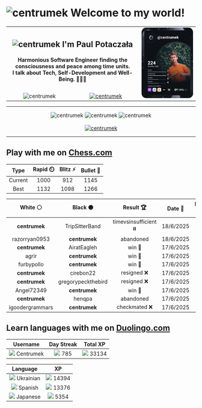 <h1>
  <img
    src="https://emojis.slackmojis.com/emojis/images/1531849430/4246/blob-sunglasses.gif"
    width="30"
    alt="centrumek"
  />
  Welcome to my world!
</h1>

<table>
  <tbody>
    <tr>
      <td align="center" width="70%" colspan="2">
        <h2>
          <img
            src="https://raw.githubusercontent.com/MartinHeinz/MartinHeinz/master/wave.gif"
            width="30px"
            alt="centrumek"
          />
          I'm Paul Potaczała
        </h2>
        <h4>
          Harmonious Software Engineer finding the consciousness and peace among time units.
          <br/>
          I talk about Tech, Self-Development and Well-Being. 🌿🧘🚀
        </h4>
      </td>
      <td width="30%" rowspan="2">
        <a href="https://app.daily.dev/centrumek">
          <img
            src="./devcard.svg"
            alt="centrumek"
          />
        </a>
      </td>
    </tr>
    <tr align="center">
      <td>
        <img
          src="https://komarev.com/ghpvc/?username=centrumek&label=visitors&color=0e75b6&style=flat"
          alt="centrumek"
        >
      </td>
      <td>
        <a href="https://stackoverflow.com/users/14496012/centrumek">
          <img
            src="https://stackoverflow.com/users/flair/14496012.png?theme=dark"
            alt="centrumek"
          >
        </a>
      </td>
    </tr>
  </tbody>
</table>

---
<div align="center">
  <img 
    src="https://github-readme-stats.vercel.app/api?username=centrumek&show_icons=true&count_private=true&theme=dark&hide_border=true&hide=issues,contribs&bg_color=00000000"
    alt="centrumek"
  />
  <img
    src="https://github-readme-stats.vercel.app/api/top-langs/?username=centrumek&layout=compact&hide_border=true&theme=dark&bg_color=00000000&langs_count=6&exclude_repo=air-statistic-app"
    alt="centrumek"
  />
  <img 
    src="https://github-readme-streak-stats.herokuapp.com?user=centrumek&theme=dark&hide_border=true&background=FFFFFF00"
    alt="centrumek"
  />
  <br/>
  <br/>
  <a href="https://www.buymeacoffee.com/centrumek">
    <img
      src="https://cdn.buymeacoffee.com/buttons/v2/default-orange.png"
      height="50"
      width="210"
      alt="centrumek"
    />
  </a>
</div>

---

## Play with me on [Chess.com](https://www.chess.com/member/centrumek)

<div align="center">
<!--START_SECTION:chessStats-->
<!-- Automatically generated with https://github.com/Balastrong/chess-stats-action -->

| Type | Rapid ⏲️ | Blitz ⚡ | Bullet 🔫 |
|:---:|:---:|:---:|:---:|
| Current | 1000 | 912 | 1145 |
| Best | 1132 | 1098 | 1266 |

| White ⚪ | Black ⚫ | Result 🏆 | Date 📅 | Position 🗺️ | Type 🕕 |
|:---:|:---:|:---:|:---:|:---:|:---:|
| **centrumek** | TripSitterBand | timevsinsufficient ⏸️ | 18/6/2025 | <a href="http://www.ee.unb.ca/cgi-bin/tervo/fen.pl?select=8/8/p4B2/k7/1p6/8/K7/8 b - - 3 64">Link</a> | Blitz |
| razorryan0953 | **centrumek** | abandoned  | 18/6/2025 | <a href="http://www.ee.unb.ca/cgi-bin/tervo/fen.pl?select=8/8/7R/2B1r3/1P2k2p/8/PKP2PPP/8 b - - 2 40">Link</a> | Blitz |
| **centrumek** | AiratEagleh | win 🥇 | 17/6/2025 | <a href="http://www.ee.unb.ca/cgi-bin/tervo/fen.pl?select=r6k/ppp3pp/8/1P1BP3/1K2n3/P2q4/4r2P/7R b - - 1 29">Link</a> | Blitz |
| agrir | **centrumek** | win 🥇 | 17/6/2025 | <a href="http://www.ee.unb.ca/cgi-bin/tervo/fen.pl?select=6k1/2b2n2/2r5/3p1P2/4p1K1/8/1P6/5B2 w - - 0 44">Link</a> | Blitz |
| furbypollo | **centrumek** | win 🥇 | 17/6/2025 | <a href="http://www.ee.unb.ca/cgi-bin/tervo/fen.pl?select=8/8/8/n7/p7/P7/K1qk4/8 w - - 2 74">Link</a> | Rapid |
| **centrumek** | cirebon22 | resigned ❌ | 17/6/2025 | <a href="http://www.ee.unb.ca/cgi-bin/tervo/fen.pl?select=6k1/1p4pp/3p4/3q4/P2PrP2/3n1K2/8/R5N1 w - - 0 27">Link</a> | Rapid |
| **centrumek** | gregorypeckthebird | resigned ❌ | 17/6/2025 | <a href="http://www.ee.unb.ca/cgi-bin/tervo/fen.pl?select=8/5p1k/4p3/1p1r3p/8/8/2K5/8 w - - 0 40">Link</a> | Blitz |
| Angel72349 | **centrumek** | win 🥇 | 17/6/2025 | <a href="http://www.ee.unb.ca/cgi-bin/tervo/fen.pl?select=r6r/p1p4p/6p1/P1k5/RbPp4/5b2/5P1P/6K1 w - - 0 26">Link</a> | Blitz |
| **centrumek** | henqpa | abandoned  | 17/6/2025 | <a href="http://www.ee.unb.ca/cgi-bin/tervo/fen.pl?select=8/k3K3/8/8/8/8/8/2q5 w - - 0 56">Link</a> | Blitz |
| igoodergrammars | **centrumek** | checkmated ❌ | 17/6/2025 | <a href="http://www.ee.unb.ca/cgi-bin/tervo/fen.pl?select=3r3r/6Q1/4bk2/p4p2/1p5p/1Pq1P2P/P2R1P2/4K1R1 b - - 0 31">Link</a> | Blitz |

<!--END_SECTION:chessStats-->
</div>

## Learn languages with me on [Duolingo.com](https://www.duolingo.com/profile/Centrumek)

<div align="center">
<!--START_SECTION:duolingoStats-->
<!-- Automatically generated with https://github.com/centrumek/duolingo-readme-stats-->

| Username | Day Streak | Total XP |
|:---:|:---:|:---:|
| <img src="https://raw.githubusercontent.com/centrumek/duolingo-readme-stats/main/assets/duolingo.png" height="12"> Centrumek | <img src="https://raw.githubusercontent.com/centrumek/duolingo-readme-stats/main/assets/streakinactive.svg" height="12"> 785 | <img src="https://raw.githubusercontent.com/centrumek/duolingo-readme-stats/main/assets/xp.svg" height="12"> 33134 | <img src="https://raw.githubusercontent.com/centrumek/duolingo-readme-stats/main/assets/xp.svg" height="12"> 0 |

| Language | XP |
|:---:|:---:|
| <img src="https://raw.githubusercontent.com/centrumek/duolingo-readme-stats/main/assets/langs/ukrainian.svg" height="12"> Ukrainian | <img src="https://raw.githubusercontent.com/centrumek/duolingo-readme-stats/main/assets/xp.svg" height="12"> 14394 |
| <img src="https://raw.githubusercontent.com/centrumek/duolingo-readme-stats/main/assets/langs/spanish.svg" height="12"> Spanish | <img src="https://raw.githubusercontent.com/centrumek/duolingo-readme-stats/main/assets/xp.svg" height="12"> 13376 |
| <img src="https://raw.githubusercontent.com/centrumek/duolingo-readme-stats/main/assets/langs/japanese.svg" height="12"> Japanese | <img src="https://raw.githubusercontent.com/centrumek/duolingo-readme-stats/main/assets/xp.svg" height="12"> 5354 |

<!--END_SECTION:duolingoStats-->
</div>
<!--
**centrumek/centrumek** is a ✨ _special_ ✨ repository because its `README.md` (this file) appears on your GitHub profile.

Here are some ideas to get you started:

- 🔭 I’m currently working on ...
- 🌱 I’m currently learning ...
- 👯 I’m looking to collaborate on ...
- 🤔 I’m looking for help with ...
- 💬 Ask me about ...
- 📫 How to reach me: ...
- 😄 Pronouns: ...
- ⚡ Fun fact: ...
-->
